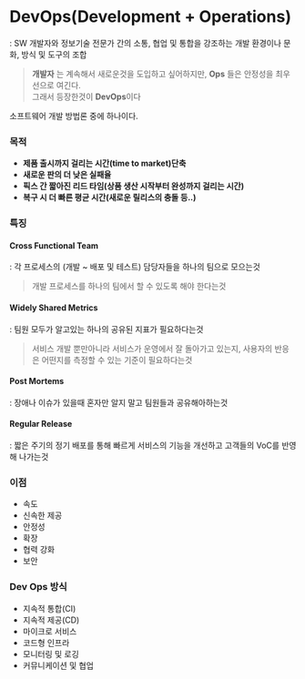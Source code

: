 # DevOps(Development + Operations)
: SW 개발자와 정보기술 전문가 간의 소통, 협업 및 통합을 강조하는 개발 환경이나 문화, 방식 및 도구의 조합
> **개발자** 는 계속해서 새로운것을 도입하고 싶어하지만, **Ops** 들은 안정성을 최우선으로 여긴다.  
>그래서 등장한것이 **DevOps**이다  

소프트웨어 개발 방법론 중에 하나이다.

### 목적
- **제품 출시까지 걸리는 시간(time to market)단축**
- **새로운 판의 더 낮은 실패율**
- **픽스 간 짧아진 리드 타임(상품 생산 시작부터 완성까지 걸리는 시간)**
- **복구 시 더 빠른 평균 시간(새로운 릴리스의 충돌 등..)**

### 특징
#### Cross Functional Team
: 각 프로세스의 (개발 ~ 배포 및 테스트) 담당자들을 하나의 팀으로 모으는것
> 개발 프로세스를 하나의 팀에서 할 수 있도록 해야 한다는것
#### Widely Shared Metrics
: 팀원 모두가 알고있는 하나의 공유된 지표가 필요하다는것
> 서비스 개발 뿐만아니라 서비스가 운영에서 잘 돌아가고 있는지, 사용자의 반응은 어떤지를 측정할 수 있는 기준이 필요하다는것
#### Post Mortems
: 장애나 이슈가 있을때 혼자만 알지 말고 팀원들과 공유해아하는것
#### Regular Release
: 짧은 주기의 정기 배포를 통해 빠르게 서비스의 기능을 개선하고 고객들의 VoC를 반영해 나가는것

### 이점
- 속도
- 신속한 제공
- 안정성
- 확장
- 협력 강화
- 보안

### Dev Ops 방식
- 지속적 통합(CI)
- 지속적 제공(CD)
- 마이크로 서비스
- 코드형 인프라
- 모니터링 및 로깅
- 커뮤니케이션 및 협업